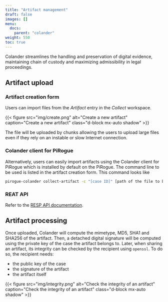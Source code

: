 ```yaml
---
title: "Artifact management"
draft: false
images: []
menu:
  docs:
    parent: "colander"
weight: 550
toc: true
---
```


Colander streamlines the handling and preservation of digital evidence, maintaining chain of custody and maximizing admissibility in legal proceedings.

## Artifact upload

### Artifact creation form
Users can import files from the *Artifact* entry in the *Collect* workspace. 

{{< figure src="img/create.png" alt="Create a new artifact" caption="Create a new artifact" class="d-block mx-auto shadow" >}}

The file will be uploaded by chunks allowing the users to upload large files even if they rely on an instable or slow Internet connection.

### Colander client for PiRogue
Alternatively, users can easily import artifacts using the Colander client for PiRogue which is installed by default on the PiRogue. The command line to be used is listed in the artifact creation form. This command looks like

```bash
pirogue-colander collect-artifact -c "[case ID]" [path of the file to be uploaded]
```

### REAT API
Refer to the [RESP API documentation](/docs/colander/rest-api/).

## Artifact processing
Once uploaded, Colander will compute the mimetype, MD5, SHA1 and SHA256 of the artifact. Then, a detached digital signature will be computed using the private key of the case the artifact belongs to. Later, when sharing an artifact, its integrity can be checked by the recipient using `openssl`. To do so, the recipient needs:

* the public key of the case
* the signature of the artifact
* the artifact itself

{{< figure src="img/integrity.png" alt="Check the integrity of an artifact" caption="Check the integrity of an artifact" class="d-block mx-auto shadow" >}}


